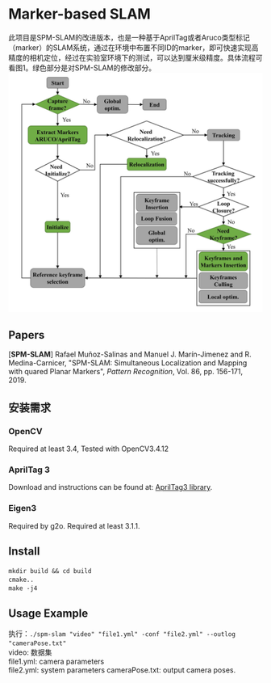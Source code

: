 # Marker-based SLAM
此项目是SPM-SLAM的改进版本，也是一种基于AprilTag或者Aruco类型标记（marker）的SLAM系统，通过在环境中布置不同ID的marker，即可快速实现高精度的相机定位，经过在实验室环境下的测试，可以达到厘米级精度。具体流程可看图1。绿色部分是对SPM-SLAM的修改部分。  
![图1](https://github.com/BIT-wangzb/Marker-based-SLAM/blob/master/image/流程图.jpg "图1")
## Papers
[**SPM-SLAM**] Rafael Muñoz-Salinas and Manuel J. Marín-Jimenez and R. Medina-Carnicer, "SPM-SLAM: Simultaneous Localization and Mapping with quared Planar Markers", *Pattern Recognition*, Vol. 86, pp. 156-171, 2019.

## 安装需求
### OpenCV
Required at least 3.4, Tested with OpenCV3.4.12

### AprilTag 3
Download and instructions can be found at: [AprilTag3 library](https://github.com/AprilRobotics/apriltag).

### Eigen3
Required by g2o. Required at least 3.1.1.

## Install
`mkdir build && cd build`  
`cmake..`  
`make -j4`

## Usage Example
执行：`./spm-slam "video" "file1.yml" -conf "file2.yml" --outlog "cameraPose.txt"`  
video: 数据集  
file1.yml: camera parameters  
file2.yml: system parameters
cameraPose.txt: output camera poses.
